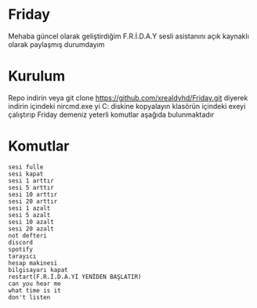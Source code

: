 # Friday

Mehaba güncel olarak geliştirdiğim F.R.İ.D.A.Y sesli asistanını açık kaynaklı olarak paylaşmış durumdayım

# Kurulum

Repo indirin veya git clone https://github.com/xrealdyhd/Friday.git diyerek indirin içindeki nircmd.exe yi C: diskine kopyalayın klasörün içindeki exeyi çalıştırıp Friday demeniz yeterli komutlar aşağıda bulunmaktadır

# Komutlar

    sesi fulle
    sesi kapat
    sesi 1 arttır
    sesi 5 arttır
    sesi 10 arttır
    sesi 20 arttır
    sesi 1 azalt
    sesi 5 azalt
    sesi 10 azalt
    sesi 20 azalt
    not defteri
    discord
    spotify
    tarayıcı
    hesap makinesi
    bilgisayarı kapat
    restart(F.R.İ.D.A.Yİ YENİDEN BAŞLATIR)
    can you hear me
    what time is it
    don't listen
